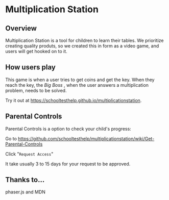 # Multiplication Station
## Overview

Multiplication Station is a tool for children to learn their tables. We prioritize creating quality produts, so we created this in form as a video game, and users will get hooked on to it.

## How users play

This game is when a user tries to get coins and get the key. When they reach the key, the <i>Big Boss</i> , when the user answers a multiplication problem, needs to be solved.

Try it out at https://schooltesthelp.github.io/multiplicationstation.

## Parental Controls

Parental Controls is a option to check your child's progress:

Go to https://github.com/schooltesthelp/multiplicationstation/wiki/Get-Parental-Controls

Click "```Request Access```"

It take usually 3 to 15 days for your request to be approved.


## Thanks to...

phaser.js and 
MDN
